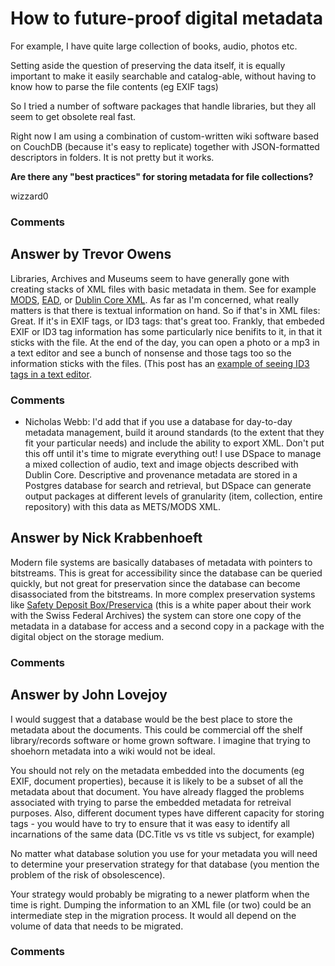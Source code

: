 How to future-proof digital metadata
=====================
For example, I have quite large collection of books, audio, photos etc.

Setting aside the question of preserving the data itself, it is equally
important to make it easily searchable and catalog-able, without having
to know how to parse the file contents (eg EXIF tags)

So I tried a number of software packages that handle libraries, but they
all seem to get obsolete real fast.

Right now I am using a combination of custom-written wiki software based
on CouchDB (because it's easy to replicate) together with JSON-formatted
descriptors in folders. It is not pretty but it works.

**Are there any "best practices" for storing metadata for file
collections?**

wizzard0

### Comments ###


Answer by Trevor Owens
----------------
Libraries, Archives and Museums seem to have generally gone with
creating stacks of XML files with basic metadata in them. See for
example [MODS](http://www.loc.gov/standards/mods/),
[EAD](http://www.loc.gov/ead/index.html), or [Dublin Core
XML](http://dublincore.org/schemas/xmls/). As far as I'm concerned, what
really matters is that there is textual information on hand. So if
that's in XML files: Great. If it's in EXIF tags, or ID3 tags: that's
great too. Frankly, that embeded EXIF or ID3 tag information has some
particularly nice benifits to it, in that it sticks with the file. At
the end of the day, you can open a photo or a mp3 in a text editor and
see a bunch of nonsense and those tags too so the information sticks
with the files. (This post has an [example of seeing ID3 tags in a text
editor](http://blogs.loc.gov/digitalpreservation/2012/11/glitching-files-for-understanding-avoiding-screen-essentialism-in-three-easy-steps/).

### Comments ###
* Nicholas Webb: I'd add that if you use a database for day-to-day metadata management,
build it around standards (to the extent that they fit your particular
needs) and include the ability to export XML. Don't put this off until
it's time to migrate everything out! I use DSpace to manage a mixed
collection of audio, text and image objects described with Dublin Core.
Descriptive and provenance metadata are stored in a Postgres database
for search and retrieval, but DSpace can generate output packages at
different levels of granularity (item, collection, entire repository)
with this data as METS/MODS XML.

Answer by Nick Krabbenhoeft
----------------
Modern file systems are basically databases of metadata with pointers to
bitstreams. This is great for accessibility since the database can be
queried quickly, but not great for preservation since the database can
become disassociated from the bitstreams. In more complex preservation
systems like [Safety Deposit
Box/Preservica](http://www.digital-preservation.com/wp-content/uploads/SwissFederalArchives.pdf)
(this is a white paper about their work with the Swiss Federal Archives)
the system can store one copy of the metadata in a database for access
and a second copy in a package with the digital object on the storage
medium.

### Comments ###

Answer by John Lovejoy
----------------
I would suggest that a database would be the best place to store the
metadata about the documents. This could be commercial off the shelf
library/records software or home grown software. I imagine that trying
to shoehorn metadata into a wiki would not be ideal.

You should not rely on the metadata embedded into the documents (eg
EXIF, document properties), because it is likely to be a subset of all
the metadata about that document. You have already flagged the problems
associated with trying to parse the embedded metadata for retreival
purposes. Also, different document types have different capacity for
storing tags - you would have to try to ensure that it was easy to
identify all incarnations of the same data (DC.Title vs vs title vs
subject, for example)

No matter what database solution you use for your metadata you will need
to determine your preservation strategy for that database (you mention
the problem of the risk of obsolescence).

Your strategy would probably be migrating to a newer platform when the
time is right. Dumping the information to an XML file (or two) could be
an intermediate step in the migration process. It would all depend on
the volume of data that needs to be migrated.

### Comments ###

